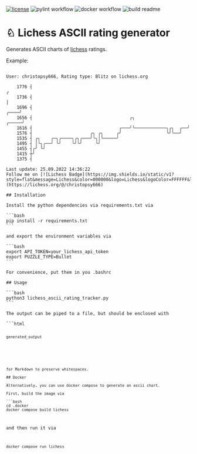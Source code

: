 <!-- [![Coverage Status](https://coveralls.io/repos/github/kroitor/asciichart/badge.svg?branch=master)](https://coveralls.io/github/kroitor/asciichart?branch=master) -->
[![license](https://img.shields.io/github/license/kroitor/asciichart.svg)](https://github.com/kroitor/asciichart/blob/master/LICENSE.txt)
![pylint workflow](https://github.com/cschindlbeck/lichess-ascii-rating-tracker/actions/workflows/pylint.yml/badge.svg)
![docker workflow](https://github.com/cschindlbeck/lichess-ascii-rating-tracker/actions/workflows/docker-image.yml/badge.svg)
![build readme](https://github.com/cschindlbeck/lichess-ascii-rating-tracker/actions/workflows/build-readme.yml/badge.svg)

# &#9816; Lichess ASCII rating generator

Generates ASCII charts of [lichess](https://lichess.org/) ratings.

Example:

<pre>
<code>
User: christopsy666, Rating type: Blitz on lichess.org

    1776 ┤                                                                      ╭
    1736 ┤                                                                      │
    1696 ┤                                                                 ╭────╯
    1656 ┤                                     ╭╮                    ╭─────╯
    1616 ┤                                 ╭───╯╰────────────╮╭╮  ╭──╯
    1576 ┤                      ╭╮ ╭╮     ╭╯                 ╰╯╰──╯
    1535 ┤ ╭╮    ╭─╮╭────╮╭╮╭───╯╰╮│╰─────╯
    1495 ┤ │╰╮╭──╯ ╰╯    ╰╯╰╯     ╰╯
    1455 ┤╭╯ ╰╯
    1415 ┼╯
    1375 ┤

Last update: 25.09.2022 14:36:22
Follow me on [![Lichess Badge](https://img.shields.io/static/v1?style=flat&message=Lichess&color=000000&logo=Lichess&logoColor=FFFFFF&label=)](https://lichess.org/@/christopsy666)

## Installation

Install the python dependencies via requirements.txt via

```bash
pip install -r requirements.txt
```

and export the environment variables via

```bash
export API_TOKEN=your_lichess_api_token
export PUZZLE_TYPE=Bullet
```

For convenience, put them in you .bashrc

## Usage

```bash
python3 lichess_ascii_rating_tracker.py
```

The output can be piped to a file, but should be enclosed with

```html
<pre>
<code>
generated_output
</code>
</pre>
```

for Markdown to preserve whitespaces.

## Docker

Alternatively, you can use docker compose to generate an ascii chart.

First, build the image via

```bash
cd .docker
docker compose build lichess
```

and then run it via

```bash
docker compose run lichess
```
